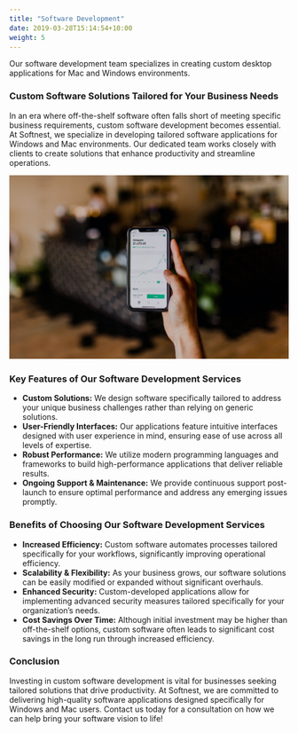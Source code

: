 ```yaml
---
title: "Software Development"
date: 2019-03-28T15:14:54+10:00
weight: 5
---
```


Our software development team specializes in creating custom desktop applications for Mac and Windows environments.

### Custom Software Solutions Tailored for Your Business Needs

In an era where off-the-shelf software often falls short of meeting specific business requirements, custom software development becomes essential. At Softnest, we specialize in developing tailored software applications for Windows and Mac environments. Our dedicated team works closely with clients to create solutions that enhance productivity and streamline operations.

![Software Development Services](/images/austin-distel-nGc5RT2HmF0-unsplash.jpg)

### Key Features of Our Software Development Services

- **Custom Solutions:** We design software specifically tailored to address your unique business challenges rather than relying on generic solutions.
- **User-Friendly Interfaces:** Our applications feature intuitive interfaces designed with user experience in mind, ensuring ease of use across all levels of expertise.
- **Robust Performance:** We utilize modern programming languages and frameworks to build high-performance applications that deliver reliable results.
- **Ongoing Support & Maintenance:** We provide continuous support post-launch to ensure optimal performance and address any emerging issues promptly.

### Benefits of Choosing Our Software Development Services

- **Increased Efficiency:** Custom software automates processes tailored specifically for your workflows, significantly improving operational efficiency.
- **Scalability & Flexibility:** As your business grows, our software solutions can be easily modified or expanded without significant overhauls.
- **Enhanced Security:** Custom-developed applications allow for implementing advanced security measures tailored specifically for your organization’s needs.
- **Cost Savings Over Time:** Although initial investment may be higher than off-the-shelf options, custom software often leads to significant cost savings in the long run through increased efficiency.

### Conclusion

Investing in custom software development is vital for businesses seeking tailored solutions that drive productivity. At Softnest, we are committed to delivering high-quality software applications designed specifically for Windows and Mac users. Contact us today for a consultation on how we can help bring your software vision to life!
